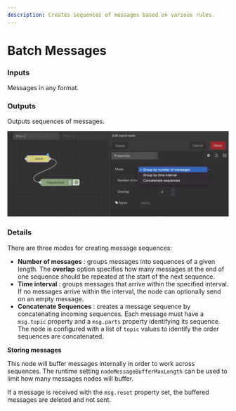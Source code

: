 ```yaml
---
description: Creates sequences of messages based on various rules.
---
```


# Batch Messages

### Inputs

Messages in any format.

### Outputs

Outputs sequences of messages.

![](<../../../.gitbook/assets/image (31).png>)

### Details

There are three modes for creating message sequences:

* **Number of messages** : groups messages into sequences of a given length. The **overlap** option specifies how many messages at the end of one sequence should be repeated at the start of the next sequence.
* **Time interval** : groups messages that arrive within the specified interval. If no messages arrive within the interval, the node can optionally send on an empty message.
* **Concatenate Sequences** : creates a message sequence by concatenating incoming sequences. Each message must have a `msg.topic` property and a `msg.parts` property identifying its sequence. The node is configured with a list of `topic` values to identify the order sequences are concatenated.

**Storing messages**

This node will buffer messages internally in order to work across sequences. The runtime setting `nodeMessageBufferMaxLength` can be used to limit how many messages nodes will buffer.

If a message is received with the `msg.reset` property set, the buffered messages are deleted and not sent.
